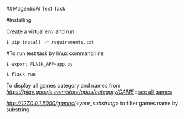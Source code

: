 ##MagenticAI Test Task

#Installing

Create a virtual env and run
```
$ pip install -r requirements.txt
```

#To run test task by linux command line
```
$ export FLASK_APP=app.py

$ flask run
```

To display all games category and names from _https://play.google.com/store/apps/category/GAME_ :
[see all games](http://127.0.0.1:5000/games)

_http://127.0.0.1:5000/games/<your_substring>_ to filter games name by substring